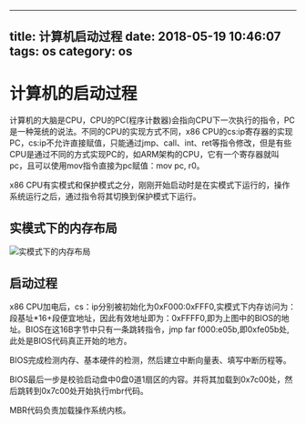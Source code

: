 ---
title: 计算机启动过程
date: 2018-05-19 10:46:07
tags: os
category: os
----------

# 计算机的启动过程
计算机的大脑是CPU，CPU的PC(程序计数器)会指向CPU下一次执行的指令，PC是一种笼统的说法。不同的CPU的实现方式不同，x86 CPU的cs:ip寄存器的实现PC，cs:ip不允许直接赋值，只能通过jmp、call、int、ret等指令修改，但是有些CPU是通过不同的方式实现PC的，如ARM架构的CPU，它有一个寄存器就叫pc，且可以使用mov指令直接为pc赋值：mov pc, r0。

x86 CPU有实模式和保护模式之分，刚刚开始启动时是在实模式下运行的，操作系统运行之后，通过指令将其切换到保护模式下运行。

## 实模式下的内存布局
![实模式下的内存布局](/pics/memory.jpg)


## 启动过程
x86 CPU加电后，cs：ip分别被初始化为0xF000:0xFFF0,实模式下内存访问为：段基址\*16+段便宜地址，因此有效地址即为：0xFFFF0,即为上图中的BIOS的地址。BIOS在这16B字节中只有一条跳转指令，jmp far f000:e05b,即0xfe05b处,此处是BIOS代码真正开始的地方。

BIOS完成检测内存、基本硬件的检测，然后建立中断向量表、填写中断历程等。

BIOS最后一步是校验启动盘中0盘0道1扇区的内容。并将其加载到0x7c00处，然后跳转到0x7c00处开始执行mbr代码。

MBR代码负责加载操作系统内核。